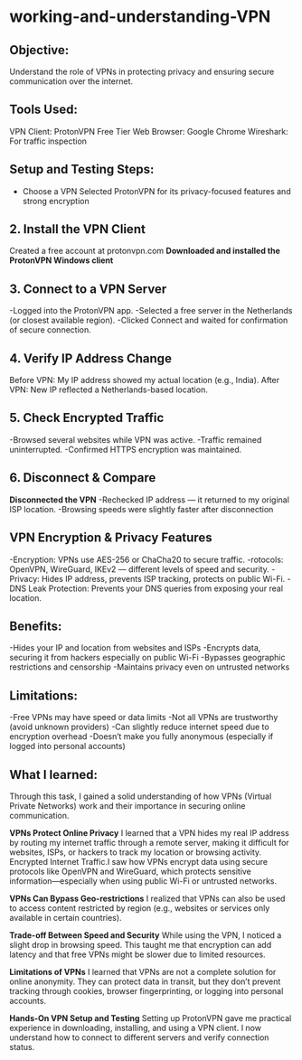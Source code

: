 # working-and-understanding-VPN

## Objective:
Understand the role of VPNs in protecting privacy and ensuring secure communication over the internet.

## Tools Used:
VPN Client: ProtonVPN Free Tier 
Web Browser: Google Chrome 
Wireshark: For traffic inspection

## Setup and Testing Steps:
- Choose a VPN
Selected ProtonVPN for its privacy-focused features and strong encryption

## 2. Install the VPN Client
Created a free account at protonvpn.com
**Downloaded and installed the ProtonVPN Windows client**

## 3. Connect to a VPN Server
-Logged into the ProtonVPN app.
-Selected a free server in the Netherlands (or closest available region).
-Clicked Connect and waited for confirmation of secure connection.

## 4. Verify IP Address Change
Before VPN: My IP address showed my actual location (e.g., India).
After VPN: New IP reflected a Netherlands-based location.

## 5. Check Encrypted Traffic
-Browsed several websites while VPN was active.
-Traffic remained uninterrupted.
-Confirmed HTTPS encryption was maintained.

## 6. Disconnect & Compare
**Disconnected the VPN**
-Rechecked IP address — it returned to my original ISP location.
-Browsing speeds were slightly faster after disconnection 
## VPN Encryption & Privacy Features
-Encryption: VPNs use AES-256 or ChaCha20 to secure traffic.
-rotocols: OpenVPN, WireGuard, IKEv2 — different levels of speed and security.
-Privacy: Hides IP address, prevents ISP tracking, protects on public Wi-Fi.
-DNS Leak Protection: Prevents your DNS queries from exposing your real location.

## Benefits:
-Hides your IP and location from websites and ISPs
-Encrypts data, securing it from hackers especially on public Wi-Fi
-Bypasses geographic restrictions and censorship
-Maintains privacy even on untrusted networks

## Limitations:
-Free VPNs may have speed or data limits
-Not all VPNs are trustworthy (avoid unknown providers)
-Can slightly reduce internet speed due to encryption overhead
-Doesn’t make you fully anonymous (especially if logged into personal accounts)

## What I learned:
Through this task, I gained a solid understanding of how VPNs (Virtual Private Networks) work and their importance in securing online communication. 

**VPNs Protect Online Privacy**
I learned that a VPN hides my real IP address by routing my internet traffic through a remote server, making it difficult for websites, ISPs, or hackers to track my location or browsing activity.
Encrypted Internet Traffic.I saw how VPNs encrypt data using secure protocols like OpenVPN and WireGuard, which protects sensitive information—especially when using public Wi-Fi or untrusted networks.

**VPNs Can Bypass Geo-restrictions**
I realized that VPNs can also be used to access content restricted by region (e.g., websites or services only available in certain countries).

**Trade-off Between Speed and Security**
While using the VPN, I noticed a slight drop in browsing speed. This taught me that encryption can add latency and that free VPNs might be slower due to limited resources.

**Limitations of VPNs**
I learned that VPNs are not a complete solution for online anonymity. They can protect data in transit, but they don’t prevent tracking through cookies, browser fingerprinting, or logging into personal accounts.

**Hands-On VPN Setup and Testing**
Setting up ProtonVPN gave me practical experience in downloading, installing, and using a VPN client. I now understand how to connect to different servers and verify connection status.
